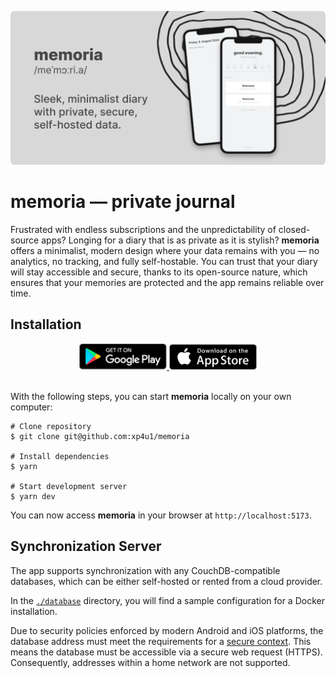 ![](./.github/promo.png)

# memoria — private journal

Frustrated with endless subscriptions and the unpredictability of closed-source apps? Longing for a diary that is as private as it is stylish? **memoria** offers a minimalist, modern design where your data remains with you — no analytics, no tracking, and fully self-hostable. You can trust that your diary will stay accessible and secure, thanks to its open-source nature, which ensures that your memories are protected and the app remains reliable over time.

## Installation

<div align="center">
  <a href="#">
    <img alt="Get it on Google Play" src="./.github/playstore.png" width="140">
  </a>
  <a href="#">
    <img alt="Download on the App Store" src="./.github/appstore.png" width="140">
  </a>
</div>

<br />

With the following steps, you can start **memoria** locally on your own computer:

```
# Clone repository
$ git clone git@github.com:xp4u1/memoria

# Install dependencies
$ yarn

# Start development server
$ yarn dev
```

You can now access **memoria** in your browser at `http://localhost:5173`.

## Synchronization Server

The app supports synchronization with any CouchDB-compatible databases, which can be either self-hosted or rented from a cloud provider.

In the [`./database`](./database) directory, you will find a sample configuration for a Docker installation.

Due to security policies enforced by modern Android and iOS platforms, the database address must meet the requirements for a [secure context](https://developer.mozilla.org/en-US/docs/Web/Security/Secure_Contexts). This means the database must be accessible via a secure web request (HTTPS). Consequently, addresses within a home network are not supported.
